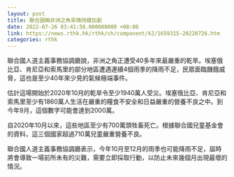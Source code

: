 ```yaml
---
layout: post
title: 聯合國稱非洲之角旱情持續加劇
date: 2022-07-26 03:41:58.000000000 +08:00
link: https://news.rthk.hk/rthk/ch/component/k2/1659315-20220726.htm
categories: rthk
---
```


聯合國人道主義事務協調廳說，非洲之角正遭受40多年來最嚴重的乾旱。埃塞俄比亞、肯尼亞和索馬里的部分地區遭遇連續4個雨季的降雨不足，民眾面臨饑餓威脅，這也是至少40年來少見的氣候極端事件。

估計這場開始於2020年10月的乾旱令至少1940萬人受災。埃塞俄比亞、肯尼亞和索馬里至少有1860萬人生活在嚴重的糧食不安全和日益嚴重的營養不良之中。到今年9月，這個數字可能會達到2000萬。

自2020年10月以來，這些地區至少有700萬頭牲畜死亡。根據聯合國兒童基金會的資料，這三個國家超過710萬兒童嚴重營養不良。

聯合國人道主義事務協調廳表示，今年10月至12月的雨季也可能降雨不足，屆時將會導致一場前所未有的災難，需要立即採取行動，以防止未來幾個月出現最壞的情況。
